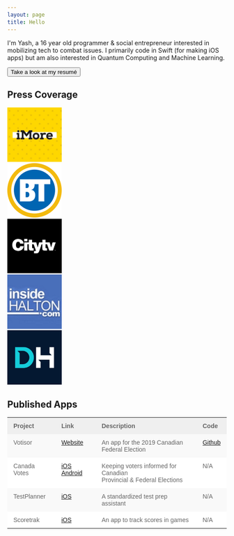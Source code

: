 ```yaml
---
layout: page
title: Hello
---
```


I'm Yash, a 16 year old programmer & social entrepreneur interested in mobilizing tech to combat issues. I primarily code in Swift (for making iOS apps) but am also interested in Quantum Computing and Machine Learning.

<button class="button button1" onclick="window.location.href = '/resume-ym.pdf';">Take a look at my resumé</button>

## Press Coverage

<div class="row">
  <div class="column">
    <a target="_blank" href="https://www.imore.com/student-and-ceo-swift-rise-wwdc-prodigy">
        <img src="public/images/imore.jpg" alt="iMore" style="width:125px;height:125px;border:0">
    </a>
  </div>
  <div class="column">
    <a target="_blank" href="https://www.bttoronto.ca/videos/young-canadian-creates-app-to-engage-voter-interest/">
        <img src="public/images/breakfast-tv.png" alt="HTML tutorial" style="width:125px;height:125px;border:0">
    </a>
  </div>
  <div class="column">
    <a target="_blank" href="https://www.youtube.com/watch?v=PslgJHgkTSs&t=21s">
        <img src="public/images/city.jpg" alt="HTML tutorial" style="width:125px;height:125px;border:0">
    </a>
  </div>
</div>

<div class="row">
  <div class="column">
    <a target="_blank" href="https://www.insidehalton.com/news-story/8613836-oakville-youth-who-can-t-vote-develops-app-to-fight-low-voter-turnout/">
        <img src="public/images/insidehalton.jpeg" alt="iMore" style="width:125px;height:125px;border:0">
    </a>
  </div>
  <div class="column">
    <a target="_blank" href="https://dailyhive.com/vancouver/canadian-students-receive-scholarships-from-apple">
        <img src="public/images/dailyhive.jpg" alt="iMore" style="width:125px;height:125px;border:0">
    </a>
  </div>
</div>






## Published Apps
<style type="text/css">
.tg  {border-collapse:collapse;border-spacing:0;border:none;border-color:#ccc;}
.tg td{font-family:Arial, sans-serif;font-size:14px;padding:11px 14px;border-style:solid;border-width:0px;overflow:hidden;word-break:normal;border-color:#ccc;color:#333;background-color:#fff;}
.tg th{font-family:Arial, sans-serif;font-size:14px;font-weight:normal;padding:11px 14px;border-style:solid;border-width:0px;overflow:hidden;word-break:normal;border-color:#ccc;color:#333;background-color:#f0f0f0;}
.tg .tg-z2q5{font-size:14px;font-family:Arial, Helvetica, sans-serif !important;;background-color:#efefef;color:#656565;border-color:#656565;text-align:left;vertical-align:top}
.tg .tg-w57g{font-weight:bold;font-size:14px;font-family:Arial, Helvetica, sans-serif !important;;background-color:#efefef;color:#656565;border-color:#656565;text-align:left;vertical-align:top}
.tg .tg-w1my{background-color:#f9f9f9;font-size:14px;font-family:Arial, Helvetica, sans-serif !important;;color:#656565;border-color:#656565;text-align:left;vertical-align:top}
.tg .tg-0j0p{font-size:14px;font-family:Arial, Helvetica, sans-serif !important;;color:#656565;border-color:#656565;text-align:left;vertical-align:top}
</style>
<table class="tg">
  <tr>
    <th class="tg-z2q5"><span style="font-weight:bold">Project</span><br></th>
    <th class="tg-w57g">Link</th>
    <th class="tg-z2q5"><span style="font-weight:bold">Description</span><br></th>
    <th class="tg-z2q5"><span style="font-weight:bold">Code</span><br></th>
  </tr>
  <tr>
    <td class="tg-w1my">Votisor</td>
    <td class="tg-w1my"><a href="http://yashmulki.me/votisor">Website</a></td>
    <td class="tg-w1my">An app for the 2019 Canadian Federal Election</td>
    <td class="tg-w1my"><a href="https://github.com/yashmulki/votisor-iOS/">Github</a></td>
  </tr>
  <tr>
    <td class="tg-0j0p">Canada Votes</td>
    <td class="tg-0j0p"><a href="https://apps.apple.com/ca/app/canada-votes/id1379865455">iOS</a> <a href="https://play.google.com/store/apps/details?id=com.yashmulki.canadavotes&hl=en_CA">Android</a></td>
    <td class="tg-0j0p">Keeping voters informed for Canadian <br>Provincial &amp; Federal Elections</td>
    <td class="tg-0j0p">N/A</td>
  </tr>
  <tr>
    <td class="tg-w1my">TestPlanner</td>
    <td class="tg-w1my"><a href="https://apps.apple.com/us/app/testplanner/id1446658473">iOS</a></td>
    <td class="tg-w1my">A standardized test prep assistant</td>
    <td class="tg-w1my">N/A</td>
  </tr>
  <tr>
    <td class="tg-0j0p">Scoretrak</td>
    <td class="tg-0j0p"><a href="https://apps.apple.com/gy/app/scoretrak-free/id1188832066">iOS</a></td>
    <td class="tg-0j0p">An app to track scores in games</td>
    <td class="tg-0j0p">N/A</td>
  </tr>
</table>